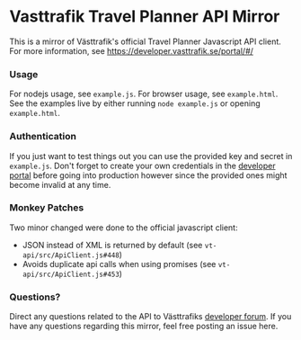# Vasttrafik Travel Planner API Mirror

This is a mirror of Västtrafik's official Travel Planner Javascript API client. For more information, see https://developer.vasttrafik.se/portal/#/

### Usage
For nodejs usage, see `example.js`. For browser usage, see `example.html`. See the examples live by either running `node example.js` or opening `example.html`.

### Authentication
If you just want to test things out you can use the provided key and secret in `example.js`. Don't forget to create your own credentials in the [developer portal](https://developer.vasttrafik.se/portal/#/) before going into production however since the provided ones might become invalid at any time.

### Monkey Patches
Two minor changed were done to the official javascript client:

- JSON instead of XML is returned by default (see `vt-api/src/ApiClient.js#448`)
- Avoids duplicate api calls when using promises (see `vt-api/src/ApiClient.js#453`)

### Questions?
Direct any questions related to the API to Västtrafiks [developer forum](https://developer.vasttrafik.se/portal/#/community/forum/9). If you have any questions regarding this mirror, feel free posting an issue here.